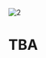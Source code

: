 
![2](https://github.com/papadritta/og-protocol-services/assets/90826754/259631b2-b6d0-4e3f-8ecc-77a51ac725b6)

# TBA

